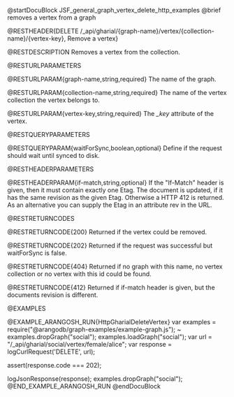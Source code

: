
@startDocuBlock JSF_general_graph_vertex_delete_http_examples
@brief removes a vertex from a graph

@RESTHEADER{DELETE /_api/gharial/{graph-name}/vertex/{collection-name}/{vertex-key}, Remove a vertex}

@RESTDESCRIPTION
Removes a vertex from the collection.

@RESTURLPARAMETERS

@RESTURLPARAM{graph-name,string,required}
The name of the graph.

@RESTURLPARAM{collection-name,string,required} 
The name of the vertex collection the vertex belongs to.

@RESTURLPARAM{vertex-key,string,required} 
The *_key* attribute of the vertex.

@RESTQUERYPARAMETERS

@RESTQUERYPARAM{waitForSync,boolean,optional}
Define if the request should wait until synced to disk.

@RESTHEADERPARAMETERS

@RESTHEADERPARAM{if-match,string,optional}
If the "If-Match" header is given, then it must contain exactly one Etag. The document is updated,
if it has the same revision as the given Etag. Otherwise a HTTP 412 is returned. As an alternative
you can supply the Etag in an attribute rev in the URL.

@RESTRETURNCODES

@RESTRETURNCODE{200}
Returned if the vertex could be removed.

@RESTRETURNCODE{202}
Returned if the request was successful but waitForSync is false.

@RESTRETURNCODE{404}
Returned if no graph with this name, no vertex collection or no vertex with this id could be found.

@RESTRETURNCODE{412}
Returned if if-match header is given, but the documents revision is different.

@EXAMPLES

@EXAMPLE_ARANGOSH_RUN{HttpGharialDeleteVertex}
  var examples = require("@arangodb/graph-examples/example-graph.js");
~ examples.dropGraph("social");
  examples.loadGraph("social");
  var url = "/_api/gharial/social/vertex/female/alice";
  var response = logCurlRequest('DELETE', url);

  assert(response.code === 202);

  logJsonResponse(response);
  examples.dropGraph("social");
@END_EXAMPLE_ARANGOSH_RUN
@endDocuBlock

